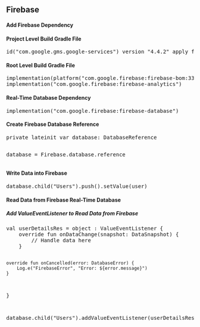 <h2>Firebase</h2>

<h4>Add Firebase Dependency</h4>

<h4>Project Level Build Gradle File</h4>
<pre>
id("com.google.gms.google-services") version "4.4.2" apply false
</pre>

<h4>Root Level Build Gradle File</h4>
<pre>
implementation(platform("com.google.firebase:firebase-bom:33.10.0"))
implementation("com.google.firebase:firebase-analytics")
</pre>

<h4>Real-Time Database Dependency</h4>
<pre>
implementation("com.google.firebase:firebase-database")
</pre>

<h4>Create Firebase Database Reference</h4>
<pre>
private lateinit var database: DatabaseReference

database = Firebase.database.reference
</pre>

<h4>Write Data into Firebase</h4>
<pre>
database.child("Users").push().setValue(user)
</pre>

<h4>Read Data from Firebase Real-Time Database</h4>

<h5>Add ValueEventListener to Read Data from Firebase</h5>
<pre>
val userDetailsRes = object : ValueEventListener {
    override fun onDataChange(snapshot: DataSnapshot) {
        // Handle data here
    }
    
    override fun onCancelled(error: DatabaseError) {
        Log.e("FirebaseError", "Error: ${error.message}")
    }
}

database.child("Users").addValueEventListener(userDetailsRes)
</pre>
